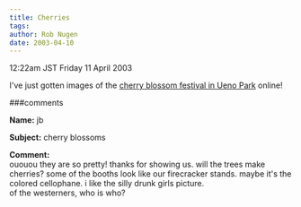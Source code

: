 ```yaml
---
title: Cherries
tags: 
author: Rob Nugen
date: 2003-04-10
---
```


<p class=date>12:22am JST Friday 11 April 2003</p>

<p>I've just gotten images of the <a
href="/images/travel/japan2003-2004/002_cherries/">cherry blossom
festival in Ueno Park</a> online!</p>

###comments


<p><b>Name:</b> jb

<p><b>Subject:</b> cherry blossoms

<p><b>Comment:</b>
<br>ououou they are so pretty!  thanks for showing us.  will the trees make cherries?  some of the booths look like our firecracker stands.  maybe it's the colored cellophane. i like the silly drunk girls picture. <br>
  of the westerners, who is who?

